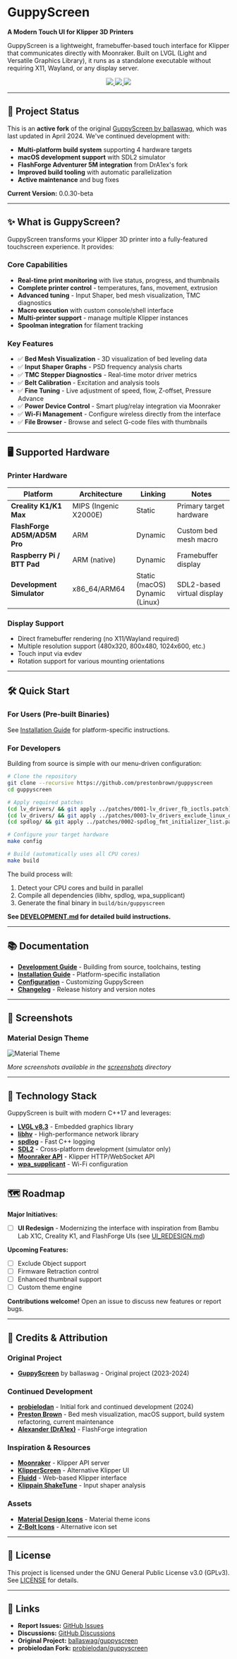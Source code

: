 # GuppyScreen

**A Modern Touch UI for Klipper 3D Printers**

GuppyScreen is a lightweight, framebuffer-based touch interface for Klipper that communicates directly with Moonraker. Built on LVGL (Light and Versatile Graphics Library), it runs as a standalone executable without requiring X11, Wayland, or any display server.

<p align="center">
    <a aria-label="Version" href="https://github.com/prestonbrown/guppyscreen/releases">
      <img src="https://img.shields.io/badge/version-0.0.30--beta-blue?style=flat-square">
  </a>
    <a aria-label="Stars" href="https://github.com/prestonbrown/guppyscreen/stargazers">
      <img src="https://img.shields.io/github/stars/prestonbrown/guppyscreen?style=flat-square">
  </a>
    <a aria-label="License" href="https://github.com/prestonbrown/guppyscreen/blob/main/LICENSE">
      <img src="https://img.shields.io/github/license/prestonbrown/guppyscreen?style=flat-square">
  </a>
</p>

---

## 🚀 Project Status

This is an **active fork** of the original [GuppyScreen by ballaswag](https://github.com/ballaswag/guppyscreen), which was last updated in April 2024. We've continued development with:

- **Multi-platform build system** supporting 4 hardware targets
- **macOS development support** with SDL2 simulator
- **FlashForge Adventurer 5M integration** from DrA1ex's fork
- **Improved build tooling** with automatic parallelization
- **Active maintenance** and bug fixes

**Current Version:** 0.0.30-beta

---

## ✨ What is GuppyScreen?

GuppyScreen transforms your Klipper 3D printer into a fully-featured touchscreen experience. It provides:

### Core Capabilities
- **Real-time print monitoring** with live status, progress, and thumbnails
- **Complete printer control** - temperatures, fans, movement, extrusion
- **Advanced tuning** - Input Shaper, bed mesh visualization, TMC diagnostics
- **Macro execution** with custom console/shell interface
- **Multi-printer support** - manage multiple Klipper instances
- **Spoolman integration** for filament tracking

### Key Features
- ✅ **Bed Mesh Visualization** - 3D visualization of bed leveling data
- ✅ **Input Shaper Graphs** - PSD frequency analysis charts
- ✅ **TMC Stepper Diagnostics** - Real-time motor driver metrics
- ✅ **Belt Calibration** - Excitation and analysis tools
- ✅ **Fine Tuning** - Live adjustment of speed, flow, Z-offset, Pressure Advance
- ✅ **Power Device Control** - Smart plug/relay integration via Moonraker
- ✅ **Wi-Fi Management** - Configure wireless directly from the interface
- ✅ **File Browser** - Browse and select G-code files with thumbnails

---

## 🖥️ Supported Hardware

### Printer Hardware
| Platform | Architecture | Linking | Notes |
|----------|-------------|---------|-------|
| **Creality K1/K1 Max** | MIPS (Ingenic X2000E) | Static | Primary target hardware |
| **FlashForge AD5M/AD5M Pro** | ARM | Dynamic | Custom bed mesh macro |
| **Raspberry Pi / BTT Pad** | ARM (native) | Dynamic | Framebuffer display |
| **Development Simulator** | x86_64/ARM64 | Static (macOS)<br>Dynamic (Linux) | SDL2-based virtual display |

### Display Support
- Direct framebuffer rendering (no X11/Wayland required)
- Multiple resolution support (480x320, 800x480, 1024x600, etc.)
- Touch input via evdev
- Rotation support for various mounting orientations

---

## 🛠️ Quick Start

### For Users (Pre-built Binaries)
See [Installation Guide](docs/INSTALLATION.md) for platform-specific instructions.

### For Developers
Building from source is simple with our menu-driven configuration:

```bash
# Clone the repository
git clone --recursive https://github.com/prestonbrown/guppyscreen
cd guppyscreen

# Apply required patches
(cd lv_drivers/ && git apply ../patches/0001-lv_driver_fb_ioctls.patch)
(cd lv_drivers/ && git apply ../patches/0003-lv_drivers_exclude_linux_on_macos.patch)
(cd spdlog/ && git apply ../patches/0002-spdlog_fmt_initializer_list.patch)

# Configure your target hardware
make config

# Build (automatically uses all CPU cores)
make build
```

The build process will:
1. Detect your CPU cores and build in parallel
2. Compile all dependencies (libhv, spdlog, wpa_supplicant)
3. Generate the final binary in `build/bin/guppyscreen`

**See [DEVELOPMENT.md](DEVELOPMENT.md) for detailed build instructions.**

---

## 📚 Documentation

- **[Development Guide](DEVELOPMENT.md)** - Building from source, toolchains, testing
- **[Installation Guide](docs/INSTALLATION.md)** - Platform-specific installation
- **[Configuration](docs/CONFIGURATION.md)** - Customizing GuppyScreen
- **[Changelog](CHANGELOG.md)** - Release history and version notes

---

## 🎨 Screenshots

### Material Design Theme
![Material Theme](https://github.com/prestonbrown/guppyscreen/blob/main/screenshots/material/material_screenshot.png)

*More screenshots available in the [screenshots](screenshots/) directory*

---

## 🔧 Technology Stack

GuppyScreen is built with modern C++17 and leverages:

- **[LVGL v8.3](https://lvgl.io/)** - Embedded graphics library
- **[libhv](https://github.com/ithewei/libhv)** - High-performance network library
- **[spdlog](https://github.com/gabime/spdlog)** - Fast C++ logging
- **[SDL2](https://www.libsdl.org/)** - Cross-platform development (simulator only)
- **[Moonraker API](https://moonraker.readthedocs.io/)** - Klipper HTTP/WebSocket API
- **[wpa_supplicant](https://w1.fi/wpa_supplicant/)** - Wi-Fi configuration

---

## 🗺️ Roadmap

**Major Initiatives:**
- [ ] **UI Redesign** - Modernizing the interface with inspiration from Bambu Lab X1C, Creality K1, and FlashForge UIs (see [UI_REDESIGN.md](UI_REDESIGN.md))

**Upcoming Features:**
- [ ] Exclude Object support
- [ ] Firmware Retraction control
- [ ] Enhanced thumbnail support
- [ ] Custom theme engine

**Contributions welcome!** Open an issue to discuss new features or report bugs.

---

## 🙏 Credits & Attribution

### Original Project
- **[GuppyScreen](https://github.com/ballaswag/guppyscreen/)** by ballaswag - Original project (2023-2024)

### Continued Development
- **[probielodan](https://github.com/probielodan/guppyscreen)** - Initial fork and continued development (2024)
- **[Preston Brown](https://github.com/prestonbrown/guppyscreen)** - Bed mesh visualization, macOS support, build system refactoring, current maintenance
- **[Alexander (DrA1ex)](https://github.com/DrA1ex/guppyscreen)** - FlashForge integration

### Inspiration & Resources
- **[Moonraker](https://github.com/Arksine/moonraker)** - Klipper API server
- **[KlipperScreen](https://github.com/KlipperScreen/KlipperScreen)** - Alternative Klipper UI
- **[Fluidd](https://github.com/fluidd-core/fluidd)** - Web-based Klipper interface
- **[Klippain ShakeTune](https://github.com/Frix-x/klippain-shaketune)** - Input shaper analysis

### Assets
- **[Material Design Icons](https://pictogrammers.com/library/mdi/)** - Material theme icons
- **[Z-Bolt Icons](https://github.com/Z-Bolt/OctoScreen)** - Alternative icon set

---

## 📄 License

This project is licensed under the GNU General Public License v3.0 (GPLv3). See [LICENSE](LICENSE) for details.

---

## 🔗 Links

- **Report Issues:** [GitHub Issues](https://github.com/prestonbrown/guppyscreen/issues)
- **Discussions:** [GitHub Discussions](https://github.com/prestonbrown/guppyscreen/discussions)
- **Original Project:** [ballaswag/guppyscreen](https://github.com/ballaswag/guppyscreen)
- **probielodan Fork:** [probielodan/guppyscreen](https://github.com/probielodan/guppyscreen)
